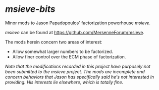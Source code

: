 # _msieve-bits_
Minor mods to Jason Papadopoulos' factorization powerhouse _msieve_.

_msieve_ can be found at https://github.com/MersenneForum/msieve.

The mods herein concern two areas of interest:
- Allow somewhat larger numbers to be factorized.
- Allow finer control over the ECM phase of factorization.

*Note that the modifications recorded in this project have purposely not been submitted to the _msieve_ project.
The mods are incomplete and concern behaviors that Jason has specifically said he's not interested in providing.
His interests lie elsewhere, which is totally fine.*
